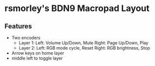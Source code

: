 # rsmorley's BDN9 Macropad Layout

## Features

- Two encoders
  * Layer 1:
    Left: Volume Up/Down, Mute
    Right: Page Up/Down, Play
  * Layer 2:
    Left: RGB mode cycle, Reset
    Right: RGB brightness, Stop
- Arrow keys on home layer
- middle left to toggle layer
